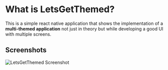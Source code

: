 # What is LetsGetThemed?
This is a simple react native application that shows the implementation of a **multi-themed application** not just in theory but while developing a good UI with multiple screens.

## Screenshots
![LetsGetThemed Screenshot](https://miro.medium.com/max/2000/1*MlLa2RtYoDUxBAB5W1B2qg.png)